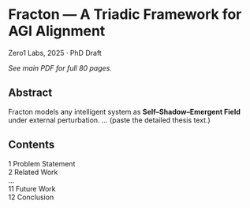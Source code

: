 # Fracton — A Triadic Framework for AGI Alignment  
Zero1 Labs, 2025 · PhD Draft

_See main PDF for full 80 pages._

## Abstract
Fracton models any intelligent system as **Self–Shadow–Emergent Field** under external perturbation. … (paste the detailed thesis text.)

## Contents
1 Problem Statement  
2 Related Work  
…  
11 Future Work  
12 Conclusion
